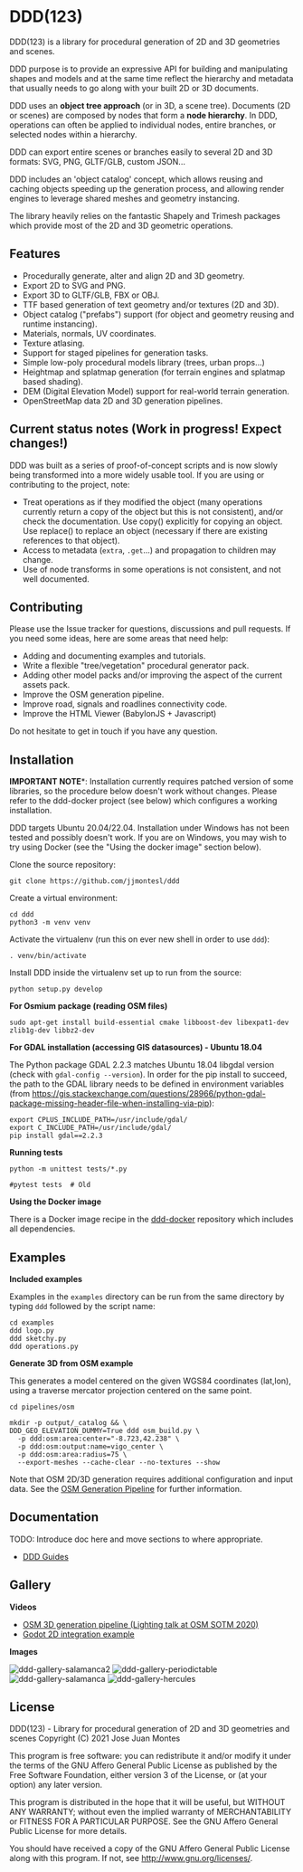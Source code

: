 # DDD(123)

DDD(123) is a library for procedural generation of 2D and 3D geometries and scenes.

DDD purpose is to provide an expressive API for building and manipulating
shapes and models and at the same time reflect the hierarchy and metadata
that usually needs to go along with your built 2D or 3D documents.

DDD uses an **object tree approach** (or in 3D, a scene tree). Documents (2D or scenes)
are composed by nodes that form a **node hierarchy**. In DDD, operations can often
be applied to individual nodes, entire branches, or selected nodes within a hierarchy.

DDD can export entire scenes or branches easily to several 2D and 3D
formats: SVG, PNG, GLTF/GLB, custom JSON...

DDD includes an 'object catalog' concept, which allows reusing and caching objects
speeding up the generation process, and allowing render engines to leverage shared
meshes and geometry instancing.

The library heavily relies on the fantastic Shapely and Trimesh packages which 
provide most of the 2D and 3D geometric operations.


## Features

- Procedurally generate, alter and align 2D and 3D geometry.
- Export 2D to SVG and PNG.
- Export 3D to GLTF/GLB, FBX or OBJ.
- TTF based generation of text geometry and/or textures (2D and 3D).
- Object catalog ("prefabs") support (for object and geometry reusing and runtime instancing).
- Materials, normals, UV coordinates.
- Texture atlasing.
- Support for staged pipelines for generation tasks.
- Simple low-poly procedural models library (trees, urban props...)
- Heightmap and splatmap generation (for terrain engines and splatmap based shading).
- DEM (Digital Elevation Model) support for real-world terrain generation.
- OpenStreetMap data 2D and 3D generation pipelines.


## Current status notes (Work in progress! Expect changes!)

DDD was built as a series of proof-of-concept scripts and is now slowly being
transformed into a more widely usable tool. If you are using or contributing
to the project, note:

- Treat operations as if they modified the object (many operations currently return
  a copy of the object but this is not consistent), and/or check the documentation.
  Use copy() explicitly for copying an object. Use replace() to replace an
  object (necessary if there are existing references to that object).
- Access to metadata (`extra`, `.get`...) and propagation to children may change.
- Use of node transforms in some operations is not consistent, and not well documented.

## Contributing

Please use the Issue tracker for questions, discussions and pull requests.
If you need some ideas, here are some areas that need help:

- Adding and documenting examples and tutorials.
- Write a flexible "tree/vegetation" procedural generator pack.
- Adding other model packs and/or improving the aspect of the current assets pack.
- Improve the OSM generation pipeline.
- Improve road, signals and roadlines connectivity code.
- Improve the HTML Viewer (BabylonJS + Javascript)

Do not hesitate to get in touch if you have any question.


## Installation

**IMPORTANT NOTE***: Installation currently requires patched version of some libraries, so the
procedure below doesn't work without changes. Please refer to the ddd-docker project (see below)
which configures a working installation.

DDD targets Ubuntu 20.04/22.04. Installation under Windows has not been tested and possibly doesn't work.
If you are on Windows, you may wish to try using Docker (see the "Using the docker image" section below).

Clone the source repository:

    git clone https://github.com/jjmontesl/ddd

Create a virtual environment:

    cd ddd
    python3 -m venv venv

Activate the virtualenv (run this on ever new shell in order to use `ddd`):

    . venv/bin/activate

Install DDD inside the virtualenv set up to run from the source:

    python setup.py develop

**For Osmium package (reading OSM files)**

    sudo apt-get install build-essential cmake libboost-dev libexpat1-dev zlib1g-dev libbz2-dev

**For GDAL installation (accessing GIS datasources) - Ubuntu 18.04**

The Python package GDAL 2.2.3 matches Ubuntu 18.04 libgdal version (check with `gdal-config --version`). In order
for the pip install to succeed, the path to the GDAL library needs to be defined in environment variables
(from https://gis.stackexchange.com/questions/28966/python-gdal-package-missing-header-file-when-installing-via-pip):

    export CPLUS_INCLUDE_PATH=/usr/include/gdal/
    export C_INCLUDE_PATH=/usr/include/gdal/
    pip install gdal==2.2.3

**Running tests**

    python -m unittest tests/*.py
    
    #pytest tests  # Old

**Using the Docker image**

There is a Docker image recipe in the [ddd-docker](https://github.com/jjmontesl/ddd-docker) repository
which includes all dependencies.


## Examples

**Included examples**

Examples in the `examples` directory can be run from the same directory by
typing `ddd` followed by the script name:

    cd examples
    ddd logo.py
    ddd sketchy.py
    ddd operations.py

**Generate 3D from OSM example**

This generates a model centered on the given WGS84 coordinates (lat,lon),
using a traverse mercator projection centered on the same point.

    cd pipelines/osm

    mkdir -p output/_catalog && \
    DDD_GEO_ELEVATION_DUMMY=True ddd osm_build.py \
      -p ddd:osm:area:center="-8.723,42.238" \
      -p ddd:osm:output:name=vigo_center \
      -p ddd:osm:area:radius=75 \
      --export-meshes --cache-clear --no-textures --show

Note that OSM 2D/3D generation requires additional configuration and input
data. See the [OSM Generation Pipeline](doc/osm.md) for further information.


## Documentation

TODO: Introduce doc here and move sections to where appropriate.

- [DDD Guides](doc/)


## Gallery

**Videos**

- [OSM 3D generation pipeline (Lighting talk at OSM SOTM 2020)](https://youtu.be/R_AHn_eLpso)
- [Godot 2D integration example](https://youtu.be/wQVSpBloGj0)

**Images**

![ddd-gallery-salamanca2](doc/gallery/2020062x-salamanca-cathedral-river.png "Salamanca Cathedral generated from OSM data (render by Three.js)")
![ddd-gallery-periodictable](doc/gallery/20200628-periodictable.png "Periodic Table generated from CSV file")
![ddd-gallery-salamanca](doc/gallery/20200628-salamanca-cathedral-from-blender3-night.png "Salamanca Cathedral generated from OSM data (rendered by Blender)")
![ddd-gallery-hercules](doc/gallery/acoruna_hercules_750r_-8.406,43.386.png "Torre de Hercules 2D rendered from OSM data")


## License

DDD(123) - Library for procedural generation of 2D and 3D geometries and scenes
Copyright (C) 2021 Jose Juan Montes

This program is free software: you can redistribute it and/or modify
it under the terms of the GNU Affero General Public License as published by
the Free Software Foundation, either version 3 of the License, or
(at your option) any later version.

This program is distributed in the hope that it will be useful,
but WITHOUT ANY WARRANTY; without even the implied warranty of
MERCHANTABILITY or FITNESS FOR A PARTICULAR PURPOSE.  See the
GNU Affero General Public License for more details.

You should have received a copy of the GNU Affero General Public License
along with this program.  If not, see <http://www.gnu.org/licenses/>.
